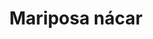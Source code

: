 ---
title: Mariposa nácar
date: 
draft: false

# descripcion
description : Anillo de plata 925 y nácar

materials: Plata 925

color: Plateado y nácar

dimensions: 17ml diámetro

code: 05-23-0607

type: "Anillos"

categories: [destacados]

# Images
# first image will be shown in the product page
images:
  # - image: "images/path_to_image"
  # La ubicacion de las imagenes es imagenes/Anillos/Anillos.Plata/05-23-0607-mariposa-nacar
  - image: "./images/anillos/plata/05-23-0607.JPG"
---
